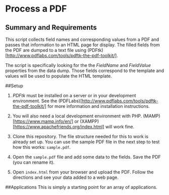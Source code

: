# Process a PDF

## Summary and Requirements
This script collects field names and corresponding values from a PDF and passes that information to an HTML page for display. The filled fields from the PDF are dumped to a text file using (PDFtk)[http://www.pdflabs.com/tools/pdftk-the-pdf-toolkit/].

The script is specifically looking for the the *FieldName* and *FieldValue* properties from the data dump. Those fields correspond to the template and values will be used to populate the HTML template.

##Setup
1. *PDFtk* must be installed on a server or in your development environment. See the (PDFLabs)[http://www.pdflabs.com/tools/pdftk-the-pdf-toolkit/] for more information and installation instructions.

2. You will also need a local development environment with PHP. (MAMP)[https://www.mamp.info/en/] or (XAMPP)[https://www.apachefriends.org/index.html] will work fine.

3. Clone this repository. The file structure needed for this to work is already set up. You can use the sample PDF file in the next step to test how this works: `sample.pdf`.

4. Open the `sample.pdf` file and add some data to the fields. Save the PDF (you can rename it).

5. Open `index.html` from your browser and upload the PDF. Follow the directions and see your data added to a web page.

##Applications
This is simply a starting point for an array of applications.